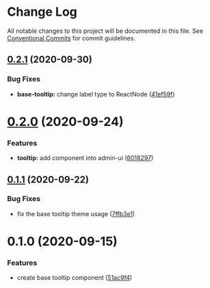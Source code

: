 # Change Log

All notable changes to this project will be documented in this file.
See [Conventional Commits](https://conventionalcommits.org) for commit guidelines.

## [0.2.1](https://github.com/vtex/onda/compare/@vtex-components/tooltip@0.2.0...@vtex-components/tooltip@0.2.1) (2020-09-30)


### Bug Fixes

* **base-tooltip:** change label type to ReactNode ([41ef59f](https://github.com/vtex/onda/commit/41ef59f8297dd3ec36ece9d200ca166d80f47326))





# [0.2.0](https://github.com/vtex/onda/compare/@vtex-components/tooltip@0.1.1...@vtex-components/tooltip@0.2.0) (2020-09-24)


### Features

* **tooltip:** add component into admin-ui ([6018297](https://github.com/vtex/onda/commit/60182974b568d9239b71876a7f0a19135be1d91d))





## [0.1.1](https://github.com/vtex/onda/compare/@vtex-components/tooltip@0.1.0...@vtex-components/tooltip@0.1.1) (2020-09-22)


### Bug Fixes

* fix the base tooltip theme usage ([7ffb3e1](https://github.com/vtex/onda/commit/7ffb3e14a6337777677056646a81116ea645e503))





# 0.1.0 (2020-09-15)


### Features

* create base tooltip component ([51ac9f4](https://github.com/vtex/onda/commit/51ac9f4877c487c33da7b1e6aba1bcc5f6ea0d4d))
